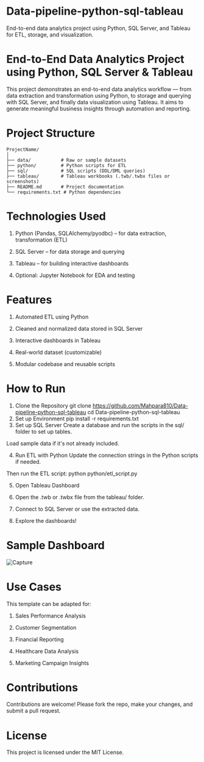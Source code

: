 # Data-pipeline-python-sql-tableau
End-to-end data analytics project using Python, SQL Server, and Tableau for ETL, storage, and visualization.
# End-to-End Data Analytics Project using Python, SQL Server & Tableau
This project demonstrates an end-to-end data analytics workflow — from data extraction and transformation using Python, to storage and querying with SQL Server, and finally data visualization using Tableau. It aims to generate meaningful business insights through automation and reporting.
# Project Structure

```text
ProjectName/
│
├── data/           # Raw or sample datasets
├── python/         # Python scripts for ETL
├── sql/            # SQL scripts (DDL/DML queries)
├── tableau/        # Tableau workbooks (.twb/.twbx files or screenshots)
├── README.md       # Project documentation
└── requirements.txt # Python dependencies
```



# Technologies Used
1. Python (Pandas, SQLAlchemy/pyodbc) – for data extraction, transformation (ETL)

2. SQL Server – for data storage and querying

3. Tableau – for building interactive dashboards

4. Optional: Jupyter Notebook for EDA and testing
# Features
1. Automated ETL using Python

2. Cleaned and normalized data stored in SQL Server

3. Interactive dashboards in Tableau

4. Real-world dataset (customizable)

5. Modular codebase and reusable scripts

# How to Run
1. Clone the Repository
   git clone https://github.com/Mahpara810/Data-pipeline-python-sql-tableau
   cd Data-pipeline-python-sql-tableau
2. Set up Environment
   pip install -r requirements.txt
3. Set up SQL Server
Create a database and run the scripts in the sql/ folder to set up tables.

Load sample data if it's not already included.

4. Run ETL with Python
Update the connection strings in the Python scripts if needed.

Then run the ETL script:
python python/etl_script.py

5. Open Tableau Dashboard
1. Open the .twb or .twbx file from the tableau/ folder.

2. Connect to SQL Server or use the extracted data.

3. Explore the dashboards!





# Sample Dashboard
![Capture](https://github.com/user-attachments/assets/792d2dfd-cabe-44b3-920a-2f194f1165a7)




# Use Cases
This template can be adapted for:

1. Sales Performance Analysis

2. Customer Segmentation

3. Financial Reporting

4. Healthcare Data Analysis

5. Marketing Campaign Insights
# Contributions
Contributions are welcome! Please fork the repo, make your changes, and submit a pull request.

# License
This project is licensed under the MIT License.








